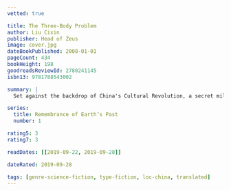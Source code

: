 ```yaml
---
vetted: true

title: The Three-Body Problem
author: Liu Cixin
publisher: Head of Zeus
image: cover.jpg
dateBookPublished: 2008-01-01
pageCount: 434
bookHeight: 198
goodreadsReviewId: 2780241145
isbn13: 9781788543002

summary: |
  Set against the backdrop of China's Cultural Revolution, a secret military project sends signals into space to establish contact with aliens. An alien civilization on the brink of destruction captures the signal and plans to invade Earth. Meanwhile, on Earth, different camps start forming, planning to either welcome the superior beings and help them take over a world seen as corrupt, or to fight against the invasion. The result is a science fiction masterpiece of enormous scope and vision.

series:
  title: Remembrance of Earth’s Past
  number: 1

rating5: 3
rating7: 3

readDates: [[2019-09-22, 2019-09-28]]

dateRated: 2019-09-28

tags: [genre-science-fiction, type-fiction, loc-china, translated]
---
```

